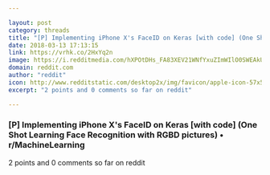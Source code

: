 ```yaml
---

layout: post
category: threads
title: "[P] Implementing iPhone X's FaceID on Keras [with code] (One Shot Learning Face Recognition with RGBD pictures)"
date: 2018-03-13 17:13:15
link: https://vrhk.co/2HxYq2n
image: https://i.redditmedia.com/hXPOtDHs_FA83XEV21WNfYxuZImWIlO0SWEAkUmt134.jpg?w=320&s=0319cc816bc0c121ae0d4e0d7c2111c6
domain: reddit.com
author: "reddit"
icon: http://www.redditstatic.com/desktop2x/img/favicon/apple-icon-57x57.png
excerpt: "2 points and 0 comments so far on reddit"

---
```


### [P] Implementing iPhone X's FaceID on Keras [with code] (One Shot Learning Face Recognition with RGBD pictures) • r/MachineLearning

2 points and 0 comments so far on reddit